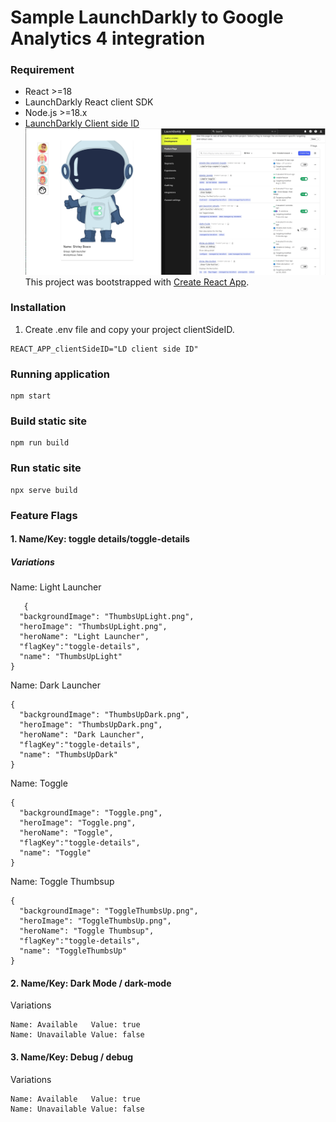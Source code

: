 # Sample LaunchDarkly to Google Analytics 4 integration
### Requirement
* React >=18
* LaunchDarkly React client SDK
* Node.js >=18.x
* [LaunchDarkly Client side ID](https://docs.launchdarkly.com/sdk/concepts/client-side-server-side?site=federal#understanding-the-different-types-of-sdks)
![](./reactjsdemo.gif)  
This project was bootstrapped with [Create React App](https://github.com/facebook/create-react-app).

### Installation
1. Create .env file and copy your project clientSideID.

```
REACT_APP_clientSideID="LD client side ID"
```
### Running application
```
npm start
```

### Build static site

```
npm run build
```

### Run static site
```
npx serve build
```

### Feature Flags
#### 1. Name/Key: toggle details/toggle-details
##### Variations
Name: Light Launcher
```
   {
  "backgroundImage": "ThumbsUpLight.png",
  "heroImage": "ThumbsUpLight.png",
  "heroName": "Light Launcher",
  "flagKey":"toggle-details",
  "name": "ThumbsUpLight"
}
```

Name: Dark Launcher
```
{
  "backgroundImage": "ThumbsUpDark.png",
  "heroImage": "ThumbsUpDark.png",
  "heroName": "Dark Launcher",
  "flagKey":"toggle-details",
  "name": "ThumbsUpDark"
}
```

Name: Toggle
```
{
  "backgroundImage": "Toggle.png",
  "heroImage": "Toggle.png",
  "heroName": "Toggle",
  "flagKey":"toggle-details",
  "name": "Toggle"
}
```


Name: Toggle Thumbsup
```
{
  "backgroundImage": "ToggleThumbsUp.png",
  "heroImage": "ToggleThumbsUp.png",
  "heroName": "Toggle Thumbsup",
  "flagKey":"toggle-details",
  "name": "ToggleThumbsUp"
}
```

#### 2. Name/Key: Dark Mode / dark-mode 
Variations
```
Name: Available   Value: true
Name: Unavailable Value: false
```

#### 3. Name/Key: Debug / debug
Variations
```
Name: Available   Value: true
Name: Unavailable Value: false
```

